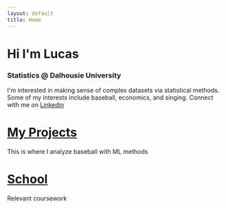 ```yaml
---
layout: default
title: Home
---
```


# Hi I'm Lucas

### Statistics @ Dalhousie University
I'm interested in making sense of complex datasets via statistical methods. Some of my interests include baseball, economics, and singing. Connect with me on [Linkedin](https://www.linkedin.com/in/lucas-b-619178204/)

# [My Projects](projects.md)
  This is where I analyze baseball with ML methods

# [School](school.md)
  Relevant coursework 

